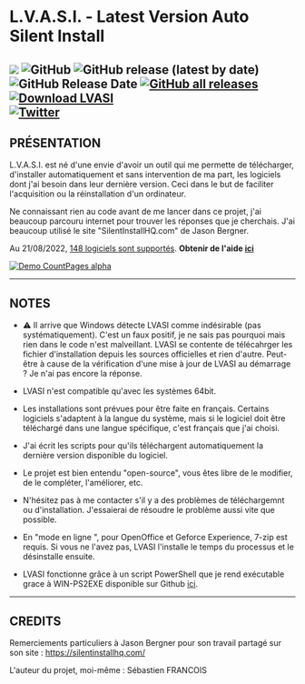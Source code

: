 # L.V.A.S.I. - Latest Version Auto Silent Install

![](https://img.shields.io/badge/Platforme-Windows--64-lightgrey) ![GitHub](https://img.shields.io/github/license/SebastienFRA/LVASI?label=License) ![GitHub release (latest by date)](https://img.shields.io/github/v/release/SebastienFRA/LVASI?label=Version) ![GitHub Release Date](https://img.shields.io/github/release-date/SebastienFRA/LVASI?label=Date%20Version) [![GitHub all releases](https://img.shields.io/github/downloads/SebastienFRA/LVASI/total?color=g&label=Téléchargement%20Github)](https://github.com/SebastienFRA/LVASI/releases/latest) [![Download LVASI](https://img.shields.io/sourceforge/dt/lvasi.svg?label=Téléchargements%20SourceForge)](https://sourceforge.net/projects/lvasi/files/latest/download)  
[![Twitter](https://img.shields.io/badge/Suivez--moi-1DA1F2?style=flat&logo=twitter&logoColor=white)](https://twitter.com/intent/follow?original_referer=https%3A%2F%2Fpublish.twitter.com%2F&ref_src=twsrc%5Etfw%7Ctwcamp%5Ebuttonembed%7Ctwterm%5Efollow%7Ctwgr%5EPuma_n&region=follow_link&screen_name=Puma_n)  
------------------------------------------------------------		  
PRÉSENTATION 
------------------------------------------------------------

L.V.A.S.I. est né d'une envie d'avoir un outil qui me permette de télécharger,
d'installer automatiquement et sans intervention de ma part, les logiciels dont
j'ai besoin dans leur dernière version. Ceci dans le but de faciliter l'acquisition
ou la réinstallation d'un ordinateur.

Ne connaissant rien au code avant de me lancer dans ce projet, j'ai
beaucoup parcouru internet pour trouver les réponses que je cherchais.
J'ai beaucoup utilisé le site "SilentInstallHQ.com" de Jason Bergner.

Au 21/08/2022, [148 logiciels sont supportés](https://github.com/SebastienFRA/LVASI/blob/main/Liste.md). **Obtenir de l'aide [ici](https://github.com/SebastienFRA/LVASI/blob/main/LVASI%20-%202.1%2B%20-%20AIDE.md)** 

[![Demo CountPages alpha](https://github.com/SebastienFRA/LVASI/blob/main/img/LVASI_v2.4.gif)](https://youtu.be/ux5MgNagxnU)

-------------------------
NOTES 
-------------------------

- ⚠ Il arrive que Windows détecte LVASI comme indésirable (pas systématiquement). C'est un faux positif, je ne sais pas pourquoi mais rien dans le code n'est malveillant. LVASI se contente de télécahrger les fichier d'installation depuis les sources officielles et rien d'autre. Peut-être à cause de la vérification d'une mise à jour de LVASI au démarrage ?  Je n'ai pas encore la réponse.

- LVASI n'est compatible qu'avec les systèmes 64bit.

- Les installations sont prévues pour être faite en français. Certains logiciels s'adaptent à la langue
du système, mais si le logiciel doit être téléchargé dans une langue spécifique, c'est
français que j'ai choisi.

- J'ai écrit les scripts pour qu'ils téléchargent automatiquement la dernière version disponible du logiciel.

- Le projet est bien entendu "open-source", vous êtes libre de le modifier, de le compléter,
l'améliorer, etc.

- N'hésitez pas à me contacter s'il y a des problèmes de téléchargemnt ou d'installation. J'essaierai de résoudre le problème
aussi vite que possible.

- En "mode en ligne ", pour OpenOffice et Geforce Experience, 7-zip est requis. Si vous ne l'avez pas, LVASI l'installe le temps du processus et le désinstalle ensuite.

- LVASI fonctionne grâce à un script PowerShell que je rend exécutable grace à WIN-PS2EXE disponible sur Github [ici](https://github.com/MScholtes/Win-PS2EXE).

--------------------------------
CREDITS                      
--------------------------------

Remerciements particuliers à Jason Bergner pour son travail partagé sur son site :
https://silentinstallhq.com/

L'auteur du projet, moi-même : Sébastien FRANCOIS
